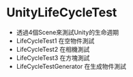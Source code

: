 # UnityLifeCycleTest

*    透過4個Scene來測試Unity的生命週期
*    LifeCycleTest1 在空物件測試
*    LifeCycleTest2 在相機測試
*    LifeCycleTest3 在方塊測試
*    LifeCycleTestGenerator 在生成物件測試
